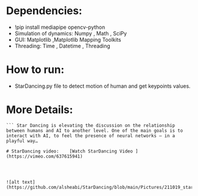 # Dependencies:

- !pip install mediapipe opencv-python
- Simulation of dynamics:
 Numpy
, Math
, SciPy
- GUI:
 Matplotlib
 ,Matplotlib Mapping Toolkits
- Threading:
 Time
, Datetime
, Threading


# How to run:
- StarDancing.py file  to detect motion of human and get keypoints values.


# More Details:

``` Imagine that you are having a night trip in the park and when you look up you find that the stars are dancing in imitation of the movements of a masterful dancer. Then you think that it is a moving painting in the sky.
``` Star Dancing is elevating the discussion on the relationship between humans and AI to another level. One of the main goals is to interact with AI, to feel the presence of neural networks – in a playful way…

# StarDancing video:    [Watch StarDancing Video ](https://vimeo.com/637615941) 




![alt text](https://github.com/alsheabi/StarDancing/blob/main/Pictures/211019_stardancing.jpg)

